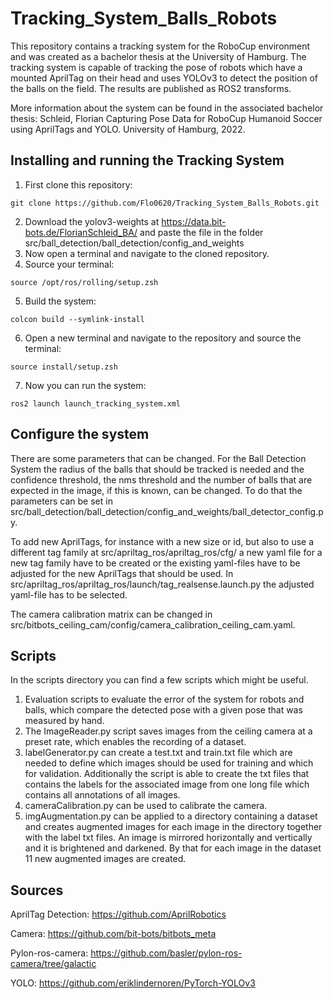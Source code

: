 # Tracking_System_Balls_Robots
This repository contains a tracking system for the RoboCup environment and was created as a bachelor thesis at the University of Hamburg. The tracking system is capable of tracking the pose of robots which have a mounted AprilTag on their head and uses YOLOv3 to detect the position of the balls on the field. The results are published as ROS2 transforms.

More information about the system can be found in the associated bachelor thesis:
Schleid, Florian Capturing Pose Data for RoboCup Humanoid Soccer using AprilTags and YOLO. University of Hamburg, 2022.

## Installing and running the Tracking System
1. First clone this repository:
```
git clone https://github.com/Flo0620/Tracking_System_Balls_Robots.git
```
2. Download the yolov3-weights at https://data.bit-bots.de/FlorianSchleid_BA/ and paste the file in the folder src/ball_detection/ball_detection/config_and_weights
3. Now open a terminal and navigate to the cloned repository.
4. Source your terminal:
```
source /opt/ros/rolling/setup.zsh
```
5. Build the system:
```
colcon build --symlink-install
```
6. Open a new terminal and navigate to the repository and source the terminal:
```
source install/setup.zsh
```
7. Now you can run the system:
```
ros2 launch launch_tracking_system.xml
```

## Configure the system
There are some parameters that can be changed. For the Ball Detection System the radius of the balls that should be tracked is needed and the confidence threshold, the nms threshold and the number of balls that are expected in the image, if this is known, can be changed. To do that the parameters can be set in src/ball_detection/ball_detection/config_and_weights/ball_detector_config.py.

To add new AprilTags, for instance with a new size or id, but also to use a different tag family at src/apriltag_ros/apriltag_ros/cfg/ a new yaml file for a new tag family have to be created or the existing yaml-files have to be adjusted for the new AprilTags that should be used.
In src/apriltag_ros/apriltag_ros/launch/tag_realsense.launch.py the adjusted yaml-file has to be selected. 

The camera calibration matrix can be changed in src/bitbots_ceiling_cam/config/camera_calibration_ceiling_cam.yaml.

## Scripts
In the scripts directory you can find a few scripts which might be useful.
1. Evaluation scripts to evaluate the error of the system for robots and balls, which compare the detected pose with a given pose that was measured by hand.
2. The ImageReader.py script saves images from the ceiling camera at a preset rate, which enables the recording of a dataset.
3. labelGenerator.py can create a test.txt and train.txt file which are needed to define which images should be used for training and which for validation. Additionally the script is able to create the txt files that contains the labels for the associated image from one long file which contains all annotations of all images.
4. cameraCalibration.py can be used to calibrate the camera.
5. imgAugmentation.py can be applied to a directory containing a dataset and creates augmented images for each image in the directory together with the label txt files. An image is mirrored horizontally and vertically and it is brightened and darkened. By that for each image in the dataset 11 new augmented images are created.

## Sources
AprilTag Detection: https://github.com/AprilRobotics

Camera: https://github.com/bit-bots/bitbots_meta

Pylon-ros-camera: https://github.com/basler/pylon-ros-camera/tree/galactic

YOLO: https://github.com/eriklindernoren/PyTorch-YOLOv3
